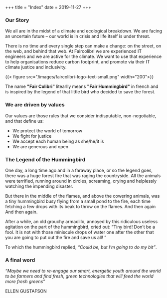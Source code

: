 +++
title = "Index"
date = 2019-11-27
+++
### Our Story

We all are in the midst of a climate and ecological breakdown. We are facing an uncertain future – our world is in crisis and life itself is under threat. 

There is no time and every single step can make a change: on the street, on the web, and behind that web. At Faircolibri we are experienced IT engineers and we are active for the climate. We want to use that experience to help organisations reduce carbon footprint, and promote via their IT climate justice and inclusivity.

{{< figure src="/images/faircolibri-logo-text-small.png" width="200">}}

The name **"Fair Colibri"** litearlly means **"Fair Hummingbird"** in french and is inspired by the legend of that little bird who decided to save the forest. 

### We are driven by values

Our values ​​are those rules that we consider indisputable, non-negotiable, and that define us:
* We protect the world of tomorrow
* We fight for justice
* We accept each human being as she/he/it is
* We are generous and open

### The Legend of the Hummingbird

One day, a long time ago and in a faraway place, or so the legend goes, there was a huge forest fire that was raging the countryside. All the animals were terrified, running around in circles, screaming, crying and helplessly watching the impending disaster.

But there in the middle of the flames, and above the cowering animals, was a tiny hummingbird busy flying from a small pond to the fire, each time fetching a few drops with its beak to throw on the flames. And then again And then again.

After a while, an old grouchy armadillo, annoyed by this ridiculous useless agitation on the part of the hummingbird, cried out: “Tiny bird! Don’t be a fool. It is not with those miniscule drops of water one after the other that you are going to put out the fire and save us all! ”

To which the hummingbird replied, _“Could be, but I’m going to do my bit”_.

### A final word

_“Maybe we need to re-engage our smart, energetic youth around the world to be farmers and find fresh, green technologies that will feed the world more fresh greens”_

ELLEN GUSTAFSON
